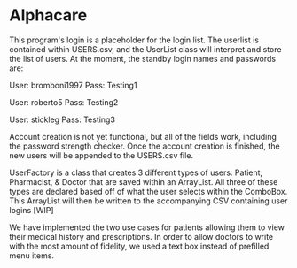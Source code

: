 # Alphacare
This program's login is a placeholder for the login list. The userlist is contained within USERS.csv, and the UserList class will interpret and store the list of users. At the moment, the standby login names and passwords are:

User: bromboni1997
Pass: Testing1

User: roberto5
Pass: Testing2

User: stickleg
Pass: Testing3

Account creation is not yet functional, but all of the fields work, including the password strength checker. Once the account creation is finished, the new users will be appended to the USERS.csv file.

UserFactory is a class that creates 3 different types of users: Patient, Pharmacist, & Doctor that are saved within an ArrayList. All three of these types are declared based off of what the user selects within the ComboBox. This ArrayList will then be written to the accompanying CSV containing user logins [WIP]

We have implemented the two use cases for patients allowing them to view their medical history and prescriptions. In order to allow doctors to write with the most amount of fidelity, we used a text box instead of prefilled menu items.